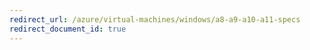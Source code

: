 ```yaml
---
redirect_url: /azure/virtual-machines/windows/a8-a9-a10-a11-specs
redirect_document_id: true
---
```

